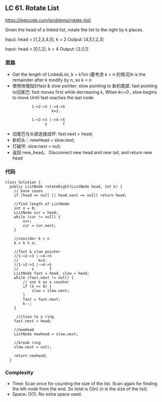 ## LC 61. Rotate List
https://leetcode.com/problems/rotate-list/

Given the head of a linked list, rotate the list to the right by k places.

Input: head = [1,2,3,4,5], k = 2
Output: [4,5,1,2,3]

Input: head = [0,1,2], k = 4
Output: [2,0,1]

### 思路
- Get the length of LinkedList, k = k%n (要考虑 k > n 的情况)k is the remainder after k modify by n; so k < n
- 使用快慢指针fast & slow pointer:  slow pointing to 新的尾部. fast pointing to旧尾巴:  fast moves first while decreasing k, When k<=0 , slow begins to move
Until fast reaches the last node
```
            1->2->3 |->4->5
                     k=2. 
                     
            1->2->3 |->4->5
                  s       f   
```
- 旧尾巴与头部连接成环: fast.next = head;
- 新的头：newHead = slow.next;
- 打破环: slow.next = null;
- 返回 new_head。
Disconnect new head and new tail, and return new head

### 代码

```
class Solution {
  public ListNode rotateRight(ListNode head, int k) {
    // base cases
    if (head == null || head.next == null) return head;
    
    //find length of ListNode
    int n = 0;
    ListNode cur = head;
    while (cur != null) {
        n++;
        cur = cur.next;
    }
      
    //concider k > n 
    k = k % n;

    //fast & slow pointer
    //1->2->3 |->4->5
    //         k=2. 
    //1->2->3 |->4->5
    //      s       f
    ListNode fast = head, slow = head;
    while (fast.next != null) {
        // use k as a counter
        if (k <= 0) {
            slow = slow.next;
        }
        fast = fast.next;
        k--;
    }
    
     //close to a ring
    fast.next = head;
      
    //newHead
    ListNode newhead = slow.next;
      
    //break ring
    slow.next = null;

    return newhead;
  }
```

### Complexity
- Time: Scan once for counting the size of the list. Scan again for finding the kth node from the end. So total is O(n) (n is the size of the list).
- Space: O(1). No extra space used.
